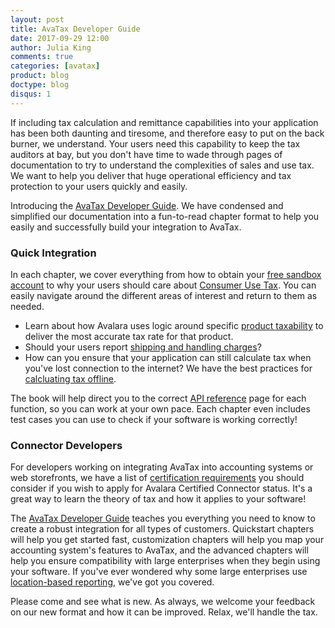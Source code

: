 ```yaml
---
layout: post
title: AvaTax Developer Guide
date: 2017-09-29 12:00
author: Julia King
comments: true
categories: [avatax]
product: blog
doctype: blog
disqus: 1
---
```

If including tax calculation and remittance capabilities into your application has been both daunting and tiresome, and therefore easy to put on the back burner, we understand.  Your users need this capability to keep the tax auditors at bay, but you don't have time to wade through pages of documentation to try to understand the complexities of sales and use tax.  We want to help you deliver that huge operational efficiency and tax protection to your users quickly and easily. 

Introducing the <a href="/avatax/dev-guide/">AvaTax Developer Guide</a>.  We have condensed and simplified our documentation into a fun-to-read chapter format to help you easily and successfully build your integration to AvaTax. 

<h3>Quick Integration</h3>
In each chapter, we cover everything from how to obtain your <a href="/avatax/signup/">free sandbox account</a> to why your users should care about <a href="/avatax/dev-guide/consumer-use-tax/">Consumer Use Tax</a>.  You can easily navigate around the different areas of interest and return to them as needed.

<ul class="normal">
    <li>Learn about how Avalara uses logic around specific <a href="/avatax/dev-guide/product-taxability/">product taxability</a> to deliver the most accurate tax rate for that product. </li>
    <li>Should your users report <a href="/avatax/dev-guide/shipping-and-handling/">shipping and handling charges</a>?</li>
    <li>How can you ensure that your application can still calculate tax when you've lost connection to the internet?  We have the best practices for <a href="/avatax/dev-guide/calculating-tax-offline/">calcluating tax offline</a>.</li>
</ul>

The book will help direct you to the correct <a href="https://developer.avalara.com/api-reference/avatax/rest/v2/">API reference</a> page for each function, so you can work at your own pace.  Each chapter even includes test cases you can use to check if your software is working correctly!

<h3>Connector Developers</h3>

For developers working on integrating AvaTax into accounting systems or web storefronts, we have a list of <a href="/certification/avatax/use-tax/">certification requirements</a> you should consider if you wish to apply for Avalara Certified Connector status.  It's a great way to learn the theory of tax and how it applies to your software!

The <a href="/avatax/dev-guide/getting-started-with-avatax/">AvaTax Developer Guide</a> teaches you everything you need to know to create a robust integration for all types of customers.  Quickstart chapters will help you get started fast, customization chapters will help you map your accounting system's features to AvaTax, and the advanced chapters will help you ensure compatibility with large enterprises when they begin using your software.  If you've ever wondered why some large enterprises use <a href="/avatax/dev-guide/locations/">location-based reporting</a>, we've got you covered.

Please come and see what is new.  As always, we welcome your feedback on our new format and how it can be improved.  Relax, we'll handle the tax.



